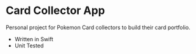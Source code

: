 # Card Collector App

Personal project for Pokemon Card collectors to build their card portfolio.

- Written in Swift
- Unit Tested
